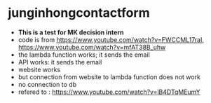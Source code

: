 # junginhongcontactform
- **This is a test for MK decision intern**
- code is from https://www.youtube.com/watch?v=FWCCML17raI, https://www.youtube.com/watch?v=mfAT38B_uhw
- the lambda function works; it sends the email
- API works: it sends the email
- website works
- but connection from website to lambda function does not work
- no connection to db
- refered to : https://www.youtube.com/watch?v=lB4DTqMEumY
